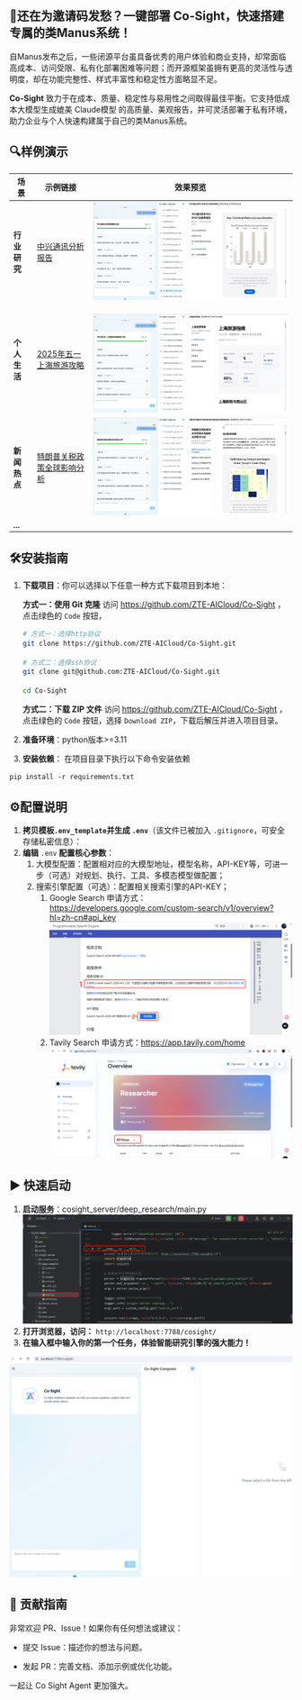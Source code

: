 
## 🚀还在为邀请码发愁？一键部署 Co-Sight，快速搭建专属的类Manus系统！

自Manus发布之后，一些闭源平台虽具备优秀的用户体验和商业支持，却常面临高成本、访问受限、私有化部署困难等问题；而开源框架虽拥有更高的灵活性与透明度，却在功能完整性、样式丰富性和稳定性方面略显不足。

**Co-Sight** 致力于在成本、质量、稳定性与易用性之间取得最佳平衡。它支持低成本大模型生成媲美 Claude模型 的高质量、美观报告，并可灵活部署于私有环境，助力企业与个人快速构建属于自己的类Manus系统。

## 🔍样例演示

| 场景       | 示例链接                                                                          | 效果预览                                            |
| -------- | ----------------------------------------------------------------------------- | ----------------------------------------------- |
| **行业研究** | [中兴通讯分析报告](https://www.youtube.com/watch?v=SNd8kYPxr3s)                       | ![](assets/Pasted_image_20250501015026.png)     |
| **个人生活** | [2025年五一上海旅游攻略](https://www.youtube.com/watch?v=IkAGq0e1Lio&feature=youtu.be) | <br>![](assets/Pasted_image_20250501015117.png) |
| **新闻热点** | [特朗普关税政策全球影响分析](https://www.youtube.com/watch?v=19-BmlHuG_E)                  | ![](assets/Pasted_image_20250501015617.png)     |
| **...**  |                                                                               |                                                 |



## 🛠安装指南

1. **下载项目**：你可以选择以下任意一种方式下载项目到本地：
   
   **方式一：使用 Git 克隆**
   访问 https://github.com/ZTE-AICloud/Co-Sight ，点击绿色的 `Code` 按钮，

   ```bash
   # 方式一：选择http协议
   git clone https://github.com/ZTE-AICloud/Co-Sight.git
   
   # 方式二：选择ssh协议
   git clone git@github.com:ZTE-AICloud/Co-Sight.git
   
   cd Co-Sight
   ```

   **方式二：下载 ZIP 文件**
   访问 https://github.com/ZTE-AICloud/Co-Sight ， 点击绿色的 `Code` 按钮，选择 `Download ZIP`，下载后解压并进入项目目录。

2. **准备环境**：python版本>=3.11
  
3. **安装依赖**：  在项目目录下执行以下命令安装依赖
```shell
pip install -r requirements.txt
```



## ⚙️配置说明

1. **拷贝模板`.env_template`并生成 `.env`**（该文件已被加入 `.gitignore`，可安全存储私密信息）：
2. **编辑** `.env` **配置核心参数**：
	1. 大模型配置：配置相对应的大模型地址，模型名称，API-KEY等，可进一步（可选）对规划、执行、工具、多模态模型做配置；
	2. 搜索引擎配置（可选）：配置相关搜索引擎的API-KEY；
		1. Google Search 申请方式：https://developers.google.com/custom-search/v1/overview?hl=zh-cn#api_key
		   ![](assets/Pasted_image_20250502115226.png)	
		2. Tavily Search 申请方式：https://app.tavily.com/home
		   ![](assets/Pasted_image_20250502115315.png)



## ▶️ 快速启动

1. **启动服务**：cosight_server/deep_research/main.py
![](./assets/Pasted_image_20250430225822.png)
2. **打开浏览器，访问：**
`http://localhost:7788/cosight/`
3. **在输入框中输入你的第一个任务，体验智能研究引擎的强大能力！**

![](assets/Pasted_image_20250501020936.png)



## 🤝 贡献指南

非常欢迎 PR、Issue！如果你有任何想法或建议：

- 提交 Issue：描述你的想法与问题。
  
- 发起 PR：完善文档、添加示例或优化功能。
  

一起让 Co Sight Agent 更加强大。